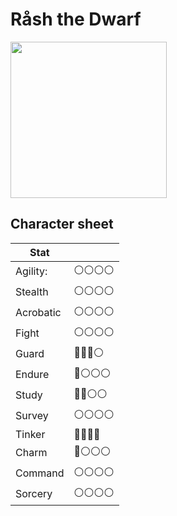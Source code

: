 # Råsh the Dwarf

<img src="https://user-images.githubusercontent.com/732505/228375173-3b7775e0-afe0-440a-bfaf-d33c30124518.png" width=250 />


## Character sheet

| Stat      |              |
| --------- | ------------ |
| Agility:  | ⚪️⚪️⚪️⚪️ |
| Stealth   | ⚪️⚪️⚪️⚪️ |
| Acrobatic | ⚪️⚪️⚪️⚪️ |
| Fight     | ⚪️⚪️⚪️⚪️ |
| Guard     | 🔴🔴🔴⚪️ |
| Endure    | 🔴⚪️⚪️⚪️ |
| Study     | 🔴🔴⚪️⚪️ |
| Survey    | ⚪️⚪️⚪️⚪️ |
| Tinker    | 🔴🔴🔴🔴 |
| Charm     | 🔴⚪️⚪️⚪️ |
| Command   | ⚪️⚪️⚪️⚪️ |
| Sorcery   | ⚪️⚪️⚪️⚪️ |
